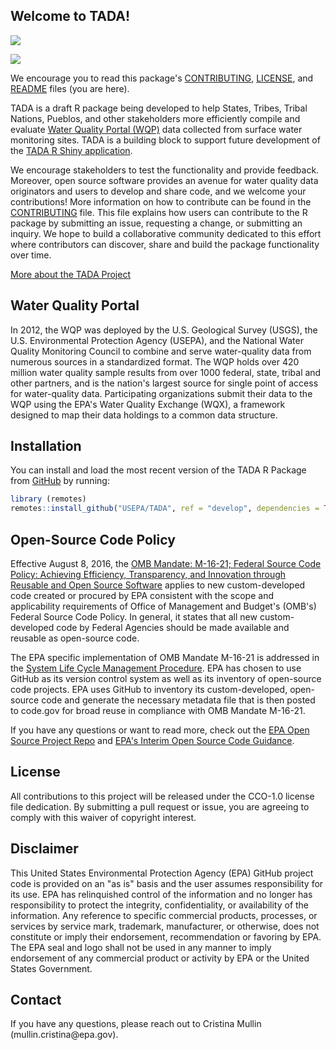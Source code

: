 ## Welcome to TADA!

[![](https://img.shields.io/badge/lifecycle-experimental-orange.svg)](https://lifecycle.r-lib.org/articles/stages.html#experimental)

[![](https://github.com/USEPA/TADA/actions/workflows/R-CMD-check.yaml/badge.svg)](https://github.com/USEPA/TADA/actions/workflows/R-CMD-check.yaml)

We encourage you to read this package's [CONTRIBUTING](https://usepa.github.io/TADA/articles/CONTRIBUTING.html), [LICENSE](https://usepa.github.io/TADA/LICENSE.html), and [README](https://usepa.github.io/TADA/index.html) files (you are here).

TADA is a draft R package being developed to help States, Tribes, Tribal Nations, Pueblos, and other stakeholders more efficiently compile and evaluate [Water Quality Portal (WQP)](https://www.waterqualitydata.us/) data collected from surface water monitoring sites. TADA is a building block to support future development of the [TADA R Shiny application](https://github.com/USEPA/TADAShiny).

We encourage stakeholders to test the functionality and provide feedback. Moreover, open source software provides an avenue for water quality data originators and users to develop and share code, and we welcome your contributions! More information on how to contribute can be found in the [CONTRIBUTING](https://usepa.github.io/TADA/articles/CONTRIBUTING.html) file. This file explains how users can contribute to the R package by submitting an issue, requesting a change, or submitting an inquiry. We hope to build a collaborative community dedicated to this effort where contributors can discover, share and build the package functionality over time.

[More about the TADA Project](https://www.epa.gov/waterdata/TADA)

## Water Quality Portal

In 2012, the WQP was deployed by the U.S. Geological Survey (USGS), the U.S. Environmental Protection Agency (USEPA), and the National Water Quality Monitoring Council to combine and serve water-quality data from numerous sources in a standardized format. The WQP holds over 420 million water quality sample results from over 1000 federal, state, tribal and other partners, and is the nation's largest source for single point of access for water-quality data. Participating organizations submit their data to the WQP using the EPA's Water Quality Exchange (WQX), a framework designed to map their data holdings to a common data structure.

## Installation

You can install and load the most recent version of the TADA R Package from [GitHub](https://github.com/USEPA/TADA) by running:

``` r
library (remotes)
remotes::install_github("USEPA/TADA", ref = "develop", dependencies = TRUE)
```

## Open-Source Code Policy

Effective August 8, 2016, the [OMB Mandate: M-16-21; Federal Source Code Policy: Achieving Efficiency, Transparency, and Innovation through Reusable and Open Source Software](https://obamawhitehouse.archives.gov/sites/default/files/omb/memoranda/2016/m_16_21.pdf) applies to new custom-developed code created or procured by EPA consistent with the scope and applicability requirements of Office of Management and Budget's (OMB's) Federal Source Code Policy. In general, it states that all new custom-developed code by Federal Agencies should be made available and reusable as open-source code.

The EPA specific implementation of OMB Mandate M-16-21 is addressed in the [System Life Cycle Management Procedure](https://www.epa.gov/irmpoli8/policy-procedures-and-guidance-system-life-cycle-management-slcm). EPA has chosen to use GitHub as its version control system as well as its inventory of open-source code projects. EPA uses GitHub to inventory its custom-developed, open-source code and generate the necessary metadata file that is then posted to code.gov for broad reuse in compliance with OMB Mandate M-16-21.

If you have any questions or want to read more, check out the [EPA Open Source Project Repo](https://github.com/USEPA/open-source-projects) and [EPA's Interim Open Source Code Guidance](https://www.epa.gov/developers/open-source-software-and-epa-code-repository-requirements).

## License

All contributions to this project will be released under the CCO-1.0 license file dedication. By submitting a pull request or issue, you are agreeing to comply with this waiver of copyright interest.

## Disclaimer

This United States Environmental Protection Agency (EPA) GitHub project code is provided on an "as is" basis and the user assumes responsibility for its use. EPA has relinquished control of the information and no longer has responsibility to protect the integrity, confidentiality, or availability of the information. Any reference to specific commercial products, processes, or services by service mark, trademark, manufacturer, or otherwise, does not constitute or imply their endorsement, recommendation or favoring by EPA. The EPA seal and logo shall not be used in any manner to imply endorsement of any commercial product or activity by EPA or the United States Government.

## Contact

If you have any questions, please reach out to Cristina Mullin (mullin.cristina\@epa.gov).
